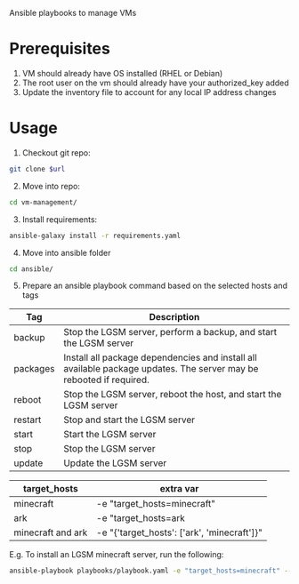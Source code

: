 Ansible playbooks to manage VMs

# Prerequisites

1. VM should already have OS installed (RHEL or Debian)
2. The root user on the vm should already have your authorized_key added
3. Update the inventory file to account for any local IP address changes

# Usage

1. Checkout git repo:
```bash
git clone $url
```
2. Move into repo:
```bash
cd vm-management/
```
3. Install requirements:
```bash
ansible-galaxy install -r requirements.yaml
```
4. Move into ansible folder
```bash
cd ansible/
```
5. Prepare an ansible playbook command based on the selected hosts and tags

| Tag       | Description |
| ---       | ---         |
| backup    | Stop the LGSM server, perform a backup, and start the LGSM server |
| packages  | Install all package dependencies and install all available package updates. The server may be rebooted if required. |
| reboot    | Stop the LGSM server, reboot the host, and start the LGSM server |
| restart   | Stop and start the LGSM server  |
| start     | Start the LGSM server |
| stop      | Stop the LGSM server |
| update    | Update the LGSM server |

| target_hosts      | extra var                                     |
| ---               | ---                                           |
| minecraft         | -e "target_hosts=minecraft"                   |
| ark               | -e "target_hosts=ark                          |
| minecraft and ark | -e "{'target_hosts': ['ark', 'minecraft']}"   |

E.g. To install an LGSM minecraft server, run the following:
```bash
ansible-playbook playbooks/playbook.yaml -e "target_hosts=minecraft" --tags "install"
```
